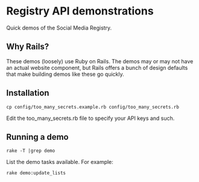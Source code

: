 # Registry API demonstrations

Quick demos of the Social Media Registry.

## Why Rails?

These demos (loosely) use Ruby on Rails. The demos may or may not have an actual website component, but Rails offers a bunch of design defaults that make building demos like these go quickly.

## Installation

    cp config/too_many_secrets.example.rb config/too_many_secrets.rb

Edit the too_many_secrets.rb file to specify your API keys and such.

## Running a demo

    rake -T |grep demo

List the demo tasks available. For example:

    rake demo:update_lists


